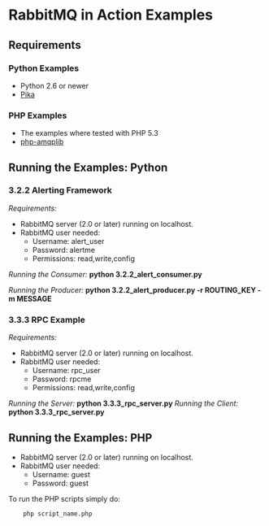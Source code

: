 # RabbitMQ in Action Examples #


## Requirements ##

### Python Examples ###

* Python 2.6 or newer
* [Pika](https://github.com/tonyg/pika)

### PHP Examples ###
* The examples where tested with PHP 5.3
* [php-amqplib](http://github.com/tnc/php-amqplib)

## Running the Examples: Python ##

### 3.2.2 Alerting Framework ###

_Requirements:_

* RabbitMQ server (2.0 or later) running on localhost.
* RabbitMQ user needed:
	* Username: alert\_user
	* Password: alertme
	* Permissions: read,write,config

_Running the Consumer:_  __python 3.2.2\_alert\_consumer.py__

_Running the Producer:_ __python 3.2.2\_alert\_producer.py -r ROUTING\_KEY -m MESSAGE__


### 3.3.3 RPC Example ###

_Requirements:_

* RabbitMQ server (2.0 or later) running on localhost.
* RabbitMQ user needed:
	* Username: rpc\_user
	* Password: rpcme
	* Permissions: read,write,config


_Running the Server:_ __python 3.3.3\_rpc\_server.py__
_Running the Client:_ __python 3.3.3\_rpc\_server.py__

## Running the Examples: PHP ##

* RabbitMQ server (2.0 or later) running on localhost.
* RabbitMQ user needed:
	* Username: guest
	* Password: guest

To run the PHP scripts simply do:

		php script_name.php
